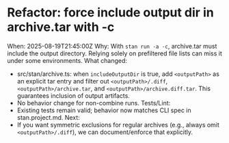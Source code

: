# Refactor: force include output dir in archive.tar with -c

When: 2025-08-19T21:45:00Z
Why: With `stan run -a -c`, archive.tar must include the output directory. Relying solely on prefiltered file lists can miss it under some environments.
What changed:

- src/stan/archive.ts: when `includeOutputDir` is true, add `<outputPath>` as an explicit tar entry and filter out `<outputPath>/.diff`, `<outputPath>/archive.tar`, and `<outputPath>/archive.diff.tar`. This guarantees inclusion of output artifacts.
- No behavior change for non-combine runs.
  Tests/Lint:
- Existing tests remain valid; behavior now matches CLI spec in stan.project.md.
  Next:
- If you want symmetric exclusions for regular archives (e.g., always omit `<outputPath>/.diff`), we can document/enforce that explicitly.
